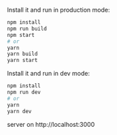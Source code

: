 Install it and run in production mode:

```bash
npm install
npm run build
npm start
# or
yarn
yarn build
yarn start
```

Install it and run in dev mode:

```bash
npm install
npm run dev
# or
yarn
yarn dev
```

server on http://localhost:3000
